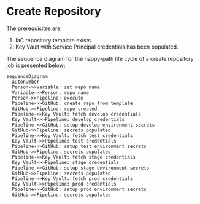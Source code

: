 # Create Repository

The prerequisites are:

1. IaC repository template exists.
2. Key Vault with Service Principal credentials has been populated.

The sequence diagram for the happy-path life cycle of a create repository job is presented below:

``` mermaid
sequenceDiagram
  autonumber
  Person->>Variable: set repo name
  Variable->>Person: repo name
  Person->>Pipeline: execute
  Pipeline->>GitHub: create repo from template
  GitHub->>Pipeline: repo created
  Pipeline->>Key Vault: fetch develop credentials
  Key Vault->>Pipeline: develop credentials
  Pipeline->>GitHub: setup develop environment secrets
  GitHub->>Pipeline: secrets populated
  Pipeline->>Key Vault: fetch test credentials
  Key Vault->>Pipeline: test credentials
  Pipeline->>GitHub: setup test environment secrets
  GitHub->>Pipeline: secrets populated
  Pipeline->>Key Vault: fetch stage credentials
  Key Vault->>Pipeline: stage credentials
  Pipeline->>GitHub: setup stage environment secrets
  GitHub->>Pipeline: secrets populated
  Pipeline->>Key Vault: fetch prod credentials
  Key Vault->>Pipeline: prod credentials
  Pipeline->>GitHub: setup prod environment secrets
  GitHub->>Pipeline: secrets populated
```
